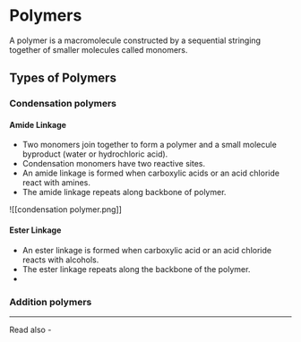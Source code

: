 # Polymers
A polymer is a macromolecule constructed by a sequential stringing together of smaller molecules called monomers.

## Types of Polymers

### Condensation polymers

#### Amide Linkage
- Two monomers join together to form a polymer and a small molecule byproduct (water or hydrochloric acid).
- Condensation monomers have two reactive sites.
- An amide linkage is formed when carboxylic acids or an acid chloride react with amines.
- The amide linkage repeats along backbone of polymer.

![[condensation polymer.png]]

#### Ester Linkage
- An ester linkage is formed when carboxylic acid or an acid chloride reacts with alcohols.
- The ester linkage repeats along the backbone of the polymer.
- 

### Addition polymers

---
Read also - 
